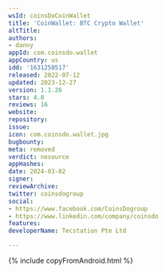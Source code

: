 ```yaml
---
wsId: coinsDoCoinWallet
title: 'CoinWallet: BTC Crypto Wallet'
altTitle: 
authors:
- danny
appId: com.coinsdo.wallet
appCountry: us
idd: '1631258517'
released: 2022-07-12
updated: 2023-12-27
version: 1.1.26
stars: 4.8
reviews: 16
website: 
repository: 
issue: 
icon: com.coinsdo.wallet.jpg
bugbounty: 
meta: removed
verdict: nosource
appHashes: 
date: 2024-03-02
signer: 
reviewArchive: 
twitter: coinsdogroup
social:
- https://www.facebook.com/CoinsDogroup
- https://www.linkedin.com/company/coinsdo
features: 
developerName: Tecstation Pte Ltd

---
```


{% include copyFromAndroid.html %}

